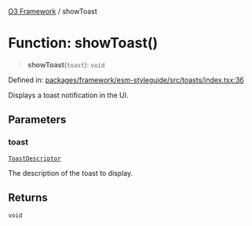 [O3 Framework](../API.md) / showToast

# Function: showToast()

> **showToast**(`toast`): `void`

Defined in: [packages/framework/esm-styleguide/src/toasts/index.tsx:36](https://github.com/its-kios09/openmrs-esm-core/blob/main/packages/framework/esm-styleguide/src/toasts/index.tsx#L36)

Displays a toast notification in the UI.

## Parameters

### toast

[`ToastDescriptor`](../interfaces/ToastDescriptor.md)

The description of the toast to display.

## Returns

`void`
